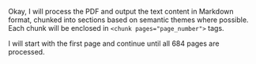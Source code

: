 Okay, I will process the PDF and output the text content in Markdown format, chunked into sections based on semantic themes where possible. Each chunk will be enclosed in `<chunk pages="page_number">` tags.

I will start with the first page and continue until all 684 pages are processed.
